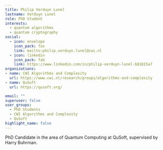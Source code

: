 ```yaml
---
title: Philip Verduyn Lunel
lastname: Verduyn Lunel
role: PhD Student
interests:
  - quantum algorithms
  - quantum cryptography
social:
  - icon: envelope
    icon_pack: fas
    link: mailto:philip.verduyn.lunel@cwi.nl
  - icon: linkedin
    icon_pack: fab
    link: https://www.linkedin.com/in/philip-verduyn-lunel-b81815a7
organizations:
- name: CWI Algorithms and Complexity
  url: https://www.cwi.nl/research/groups/algorithms-and-complexity
- name: QuSoft
  url: https://qusoft.org/

email: ""
superuser: false
user_groups:
  - PhD Students
  - CWI Algorithms and Complexity
  - QuSoft
highlight_name: false
---
```


PhD Candidate in the area of Quantum Computing at QuSoft, supervised by Harry Buhrman.
